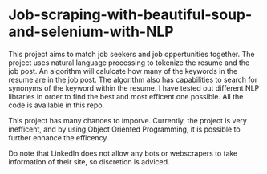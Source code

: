 # Job-scraping-with-beautiful-soup-and-selenium-with-NLP

This project aims to match job seekers and job oppertunities together. The project uses natural language processing to tokenize the resume
and the job post. An algorithm will calulcate how many of the keywords in the resume are in the job post. The algorithm also has capabilities
to search for synonyms of the keyword within the resume. I have tested out different NLP libraries in order to find the best and most efficent
one possible. All the code is available in this repo.

This project has many chances to imporve. Currently, the project is very inefficent, and by using Object Oriented Programming, it is possible
to further enhance the efficency.

Do note that LinkedIn does not allow any bots or webscrapers to take information of their site, so discretion is adviced.
